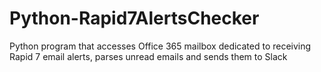# Python-Rapid7AlertsChecker
Python program that accesses Office 365 mailbox dedicated to receiving Rapid 7 email alerts, parses unread emails and sends them to Slack
